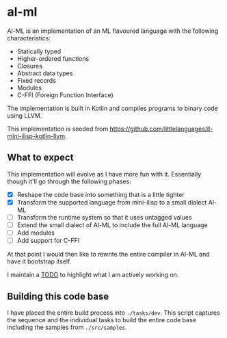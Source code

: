 # al-ml

Al-ML is an implementation of an ML flavoured language with the following characteristics:

- Statically typed
- Higher-ordered functions
- Closures
- Abstract data types
- Fixed records
- Modules
- C-FFI (Foreign Function Interface)

The implementation is built in Kotlin and compiles programs to binary code using LLVM.

This implementation is seeded from <https://github.com/littlelanguages/ll-mini-ilisp-kotlin-llvm>.

## What to expect

This implementation will evolve as I have more fun with it.  Essentially though it'll go through the following phases:

- [X] Reshape the code base into something that is a little tighter
- [X] Transform the supported language from mini-ilisp to a small dialect Al-ML
- [ ] Transform the runtime system so that it uses untagged values
- [ ] Extend the small dialect of Al-ML to include the full Al-ML language
- [ ] Add modules
- [ ] Add support for C-FFI

At that point I would then like to rewrite the entire compiler in Al-ML and have it bootstrap itself.

I maintain a [TODO](./TODO.md) to highlight what I am actively working on.  

## Building this code base

I have placed the entire build process into `./tasks/dev`.  This script captures the sequence and the individual tasks to build the entire code base including the samples from `./src/samples`.
